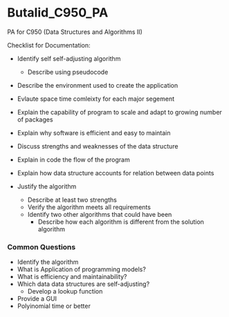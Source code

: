 # Butalid_C950_PA
PA for C950 (Data Structures and Algorithms II)

Checklist for Documentation:

- Identify self self-adjusting algorithm
  - Describe using pseudocode

- Describe the environment used to create the application
- Evlaute space time comleixty for each major segement
- Explain the capability of program to scale and adapt to growing number of packages
- Explain why software is efficient and easy to maintain
- Discuss strengths and weaknesses of the data structure
- Explain in code the flow of the program
- Explain how data structure accounts for relation between data points
- Justify the algorithm
  - Describe at least two strengths 
  - Verify the algorithm meets all requirements
  - Identify two other algorithms that could have been 
    - Describe how each algorithm is different from the solution algorithm

### Common Questions
- Identify the algorithm
- What is Application of programming models?
- What is efficiency and maintainability?
- Which data data structures are self-adjusting?
  - Develop a lookup function
- Provide a GUI
- Polyinomial time or better
